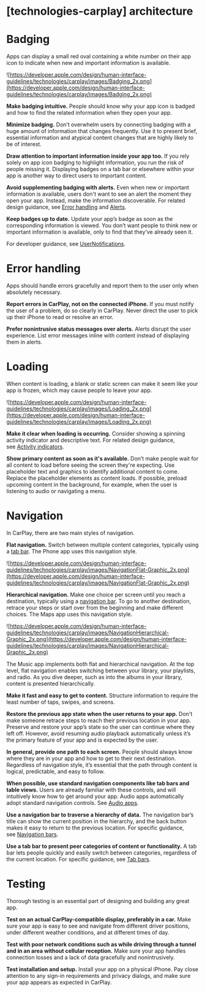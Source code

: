 # **[technologies-carplay] architecture**

# **Badging**

Apps can display a small red oval containing a white number on their app icon to indicate when new and important information is available.

![https://developer.apple.com/design/human-interface-guidelines/technologies/carplay/images/Badging_2x.png](https://developer.apple.com/design/human-interface-guidelines/technologies/carplay/images/Badging_2x.png)

**Make badging intuitive.** People should know why your app icon is badged and how to find the related information when they open your app.

**Minimize badging.** Don’t overwhelm users by connecting badging with a huge amount of information that changes frequently. Use it to present brief, essential information and atypical content changes that are highly likely to be of interest.

**Draw attention to important information inside your app too.** If you rely solely on app icon badging to highlight information, you run the risk of people missing it. Displaying badges on a tab bar or elsewhere within your app is another way to direct users to important content.

**Avoid supplementing badging with alerts.** Even when new or important information is available, users don't want to see an alert the moment they open your app. Instead, make the information discoverable. For related design guidance, see [Error handling](https://developer.apple.com/design/human-interface-guidelines/technologies/carplay/architecture#error-handling/) and [Alerts](https://developer.apple.com/design/human-interface-guidelines/technologies/carplay/system-elements#alerts).

**Keep badges up to date.** Update your app’s badge as soon as the corresponding information is viewed. You don’t want people to think new or important information is available, only to find that they’ve already seen it.

For developer guidance, see [UserNotifications](https://developer.apple.com/documentation/usernotifications).

# **Error handling**

Apps should handle errors gracefully and report them to the user only when absolutely necessary.

**Report errors in CarPlay, not on the connected iPhone.** If you must notify the user of a problem, do so clearly in CarPlay. Never direct the user to pick up their iPhone to read or resolve an error.

**Prefer nonintrusive status messages over alerts.** Alerts disrupt the user experience. List error messages inline with content instead of displaying them in alerts.

# **Loading**

When content is loading, a blank or static screen can make it seem like your app is frozen, which may cause people to leave your app.

![https://developer.apple.com/design/human-interface-guidelines/technologies/carplay/images/Loading_2x.png](https://developer.apple.com/design/human-interface-guidelines/technologies/carplay/images/Loading_2x.png)

**Make it clear when loading is occurring.** Consider showing a spinning activity indicator and descriptive text. For related design guidance, see [Activity indicators](https://developer.apple.com/design/human-interface-guidelines/technologies/carplay/system-elements#activity-indicators).

**Show primary content as soon as it's available.** Don’t make people wait for all content to load before seeing the screen they're expecting. Use placeholder text and graphics to identify additional content to come. Replace the placeholder elements as content loads. If possible, preload upcoming content in the background, for example, when the user is listening to audio or navigating a menu.

# **Navigation**

In CarPlay, there are two main styles of navigation.

**Flat navigation.** Switch between multiple content categories, typically using a [tab bar](https://developer.apple.com/design/human-interface-guidelines/technologies/carplay/system-elements#tab-bars). The Phone app uses this navigation style.

![https://developer.apple.com/design/human-interface-guidelines/technologies/carplay/images/NavigationFlat-Graphic_2x.png](https://developer.apple.com/design/human-interface-guidelines/technologies/carplay/images/NavigationFlat-Graphic_2x.png)

**Hierarchical navigation.** Make one choice per screen until you reach a destination, typically using a [navigation bar](https://developer.apple.com/design/human-interface-guidelines/technologies/carplay/system-elements#navigation-bars). To go to another destination, retrace your steps or start over from the beginning and make different choices. The Maps app uses this navigation style.

![https://developer.apple.com/design/human-interface-guidelines/technologies/carplay/images/NavigationHierarchical-Graphic_2x.png](https://developer.apple.com/design/human-interface-guidelines/technologies/carplay/images/NavigationHierarchical-Graphic_2x.png)

The Music app implements both flat and hierarchical navigation. At the top level, flat navigation enables switching between your library, your playlists, and radio. As you dive deeper, such as into the albums in your library, content is presented hierarchically.

**Make it fast and easy to get to content.** Structure information to require the least number of taps, swipes, and screens.

**Restore the previous app state when the user returns to your app.** Don't make someone retrace steps to reach their previous location in your app. Preserve and restore your app’s state so the user can continue where they left off. However, avoid resuming audio playback automatically unless it’s the primary feature of your app and is expected by the user.

**In general, provide one path to each screen.** People should always know where they are in your app and how to get to their next destination. Regardless of navigation style, it’s essential that the path through content is logical, predictable, and easy to follow.

**When possible, use standard navigation components like tab bars and table views.** Users are already familiar with these controls, and will intuitively know how to get around your app. Audio apps automatically adopt standard navigation controls. See [Audio apps](https://developer.apple.com/design/human-interface-guidelines/technologies/carplay/introduction#audio-apps).

**Use a navigation bar to traverse a hierarchy of data.** The navigation bar’s title can show the current position in the hierarchy, and the back button makes it easy to return to the previous location. For specific guidance, see [Navigation bars](https://developer.apple.com/design/human-interface-guidelines/technologies/carplay/system-elements#navigation-bars).

**Use a tab bar to present peer categories of content or functionality.** A tab bar lets people quickly and easily switch between categories, regardless of the current location. For specific guidance, see [Tab bars](https://developer.apple.com/design/human-interface-guidelines/technologies/carplay/system-elements#tab-bars).

# **Testing**

Thorough testing is an essential part of designing and building any great app.

**Test on an actual CarPlay-compatible display, preferably in a car.** Make sure your app is easy to see and navigate from different driver positions, under different weather conditions, and at different times of day.

**Test with poor network conditions such as while driving through a tunnel and in an area without cellular reception.** Make sure your app handles connection losses and a lack of data gracefully and nonintrusively.

**Test installation and setup.** Install your app on a physical iPhone. Pay close attention to any sign-in requirements and privacy dialogs, and make sure your app appears as expected in CarPlay.